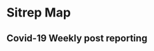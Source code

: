 <!DOCTYPE html>
<html>
    
<head>
 <link rel="stylesheet" href="https://unpkg.com/leaflet@1.7.1/dist/leaflet.css"
   integrity="sha512-xodZBNTC5n17Xt2atTPuE1HxjVMSvLVW9ocqUKLsCC5CXdbqCmblAshOMAS6/keqq/sMZMZ19scR4PsZChSR7A=="
   crossorigin=""/> <!Include Leaflet CSS file>

 <script src="https://unpkg.com/leaflet@1.7.1/dist/leaflet.js"
   integrity="sha512-XQoYMqMTK8LvdxXYG3nZ448hOEQiglfqkJs1NOQV44cWnUrBc8PkAOcXy20w0vlaXaVUearIOBhiXZ5V3ynxwA=="
   crossorigin=""></script> <!Include Leaflet JavaScript file>

<script src="https://ajax.googleapis.com/ajax/libs/jquery/2.2.0/jquery.min.js"></script> <!Include geojson file>

<style>
    #my-map {
width:960px;
height:500px;
}
</style>
</head>


<body> 
    <h1>Sitrep Map</h1> 
    <h2> Covid-19 Weekly post reporting </h2> 
    
<div id="my-map"></div>

<!Setting up the map>
<script> 
    var url = 'Map/map1.geojson';  
 
// Setting up my base map
    
    const mymap = L.map("my-map").setView([0, 0], 1);
    const attribution ='Map data &copy <a href="https://openstreetmap.org">OpenStreetMap</a> contributors';
    const tileUrl = 'http://{s}.tile.openstreetmap.org/{z}/{x}/{y}.png';
    const tiles = L.tileLayer(tileUrl,{ attribution}).addTo(mymap);
    
// Markers
    
    const  geojsonMarkerOptions = {
        'radius':3,
        'opacity': .5,
        'color': "blue",
        'fillColor':  "blue",
        'fillOpacity': 0.8
};

    function forEachFeature(feature, layer) {
          var popupContent = 
            feature.properties.Country_code;

           if (feature.properties && feature.properties.popupContent) {
                popupContent += feature.properties.popupContent;
            }
                layer.bindPopup(popupContent);
};


 // Defining the empty json layer

    var jlayer = L.geoJSON(null, {
        onEachFeature: forEachFeature, 
        pointToLayer: function (feature, latlng) {
        return L.circleMarker(latlng, geojsonMarkerOptions);
            }});

   
// GeoJSON data 

    var data = {
    "type": "Feature",
      "properties": {
            "Country_code": "ABW",
            "Country": "Aruba",
            "gcode": "Aruba, ARUBA, Nederland"
    },
    "geometry": {
            "type": "Point",
            "coordinates": [-69.9609842, 12.4902998]
    }};
    
    
// Adding json and layer to map; read the data, pass it to the function as data, and add it to the layer. Finally add the layer to the map.

    jlayer.addData(data).addTo(mymap);
    
   
</script>    
</body>
</html>


